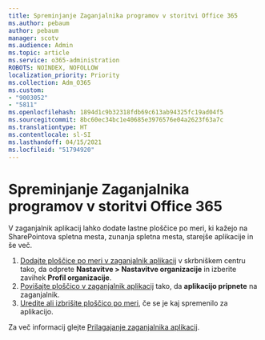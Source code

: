 ```yaml
---
title: Spreminjanje Zaganjalnika programov v storitvi Office 365
ms.author: pebaum
author: pebaum
manager: scotv
ms.audience: Admin
ms.topic: article
ms.service: o365-administration
ROBOTS: NOINDEX, NOFOLLOW
localization_priority: Priority
ms.collection: Adm_O365
ms.custom:
- "9003052"
- "5811"
ms.openlocfilehash: 1894d1c9b32318fdb69c613ab94325fc19ad04f5
ms.sourcegitcommit: 8bc60ec34bc1e40685e3976576e04a2623f63a7c
ms.translationtype: HT
ms.contentlocale: sl-SI
ms.lasthandoff: 04/15/2021
ms.locfileid: "51794920"
---
```

# <a name="make-changes-to-the-microsoft-365-app-launcher"></a>Spreminjanje Zaganjalnika programov v storitvi Office 365

V zaganjalnik aplikacij lahko dodate lastne ploščice po meri, ki kažejo na SharePointova spletna mesta, zunanja spletna mesta, starejše aplikacije in še več.

1. [Dodajte ploščice po meri v zaganjalnik aplikacij](https://docs.microsoft.com/microsoft-365/admin/manage/customize-the-app-launcher) v skrbniškem centru tako, da odprete **Nastavitve > Nastavitve organizacije**  in izberite zavihek **Profil organizacije**.
2. [Povišajte ploščico v zaganjalnik aplikacij](https://docs.microsoft.com/microsoft-365/admin/manage/customize-the-app-launcher#promote-the-tile-to-app-launcher) tako, da **aplikacijo pripnete** na zaganjalnik.
3. [Uredite ali izbrišite ploščico po meri](https://docs.microsoft.com/microsoft-365/admin/manage/customize-the-app-launcher#edit-or-delete-a-custom-tile), če se je kaj spremenilo za aplikacijo.

Za več informacij glejte [Prilagajanje zaganjalnika aplikacij](https://docs.microsoft.com/microsoft-365/admin/manage/customize-the-app-launcher).
